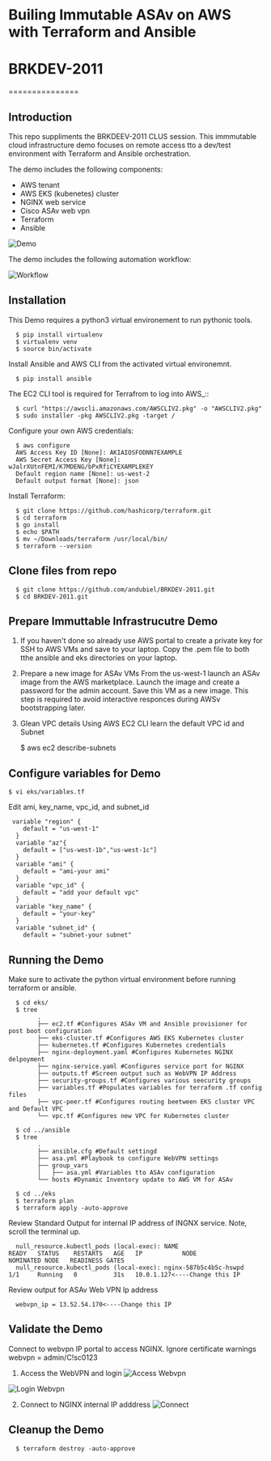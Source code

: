 # Builing Immutable ASAv on AWS with Terraform and Ansible
# BRKDEV-2011

===============

Introduction
------------

This repo suppliments the BRKDEEV-2011 CLUS session. This immmutable cloud infrastructure demo focuses on remote access tto a dev/test environment with Terraform and Ansible orchestration.

The demo includes the following components:

- AWS tenant
- AWS EKS (kubenetes) cluster
- NGINX web service
- Cisco ASAv web vpn
- Terraform
- Ansible

![Demo](https://github.com/andubiel/BRKDEV-2011/blob/main/images/Screen%20Shot%202021-02-21%20at%2010.11.08%20PM.png)

The demo includes the following automation workflow:

![Workflow](https://github.com/andubiel/BRKDEV-2011/blob/main/images/Screen%20Shot%202021-02-21%20at%2010.15.52%20PM.png)

Installation
------------
This Demo requires a python3 virtual environement to run pythonic tools.

      $ pip install virtualenv
      $ virtualenv venv
      $ source bin/activate
   
   
Install Ansible and AWS CLI from the activated virtual environemnt.

      $ pip install ansible


The EC2 CLI tool is required for Terrafrom to log into AWS_::

      $ curl "https://awscli.amazonaws.com/AWSCLIV2.pkg" -o "AWSCLIV2.pkg"
      $ sudo installer -pkg AWSCLIV2.pkg -target /

Configure your own AWS credentials:

      $ aws configure
      AWS Access Key ID [None]: AKIAIOSFODNN7EXAMPLE
      AWS Secret Access Key [None]: wJalrXUtnFEMI/K7MDENG/bPxRfiCYEXAMPLEKEY
      Default region name [None]: us-west-2
      Default output format [None]: json
   
Install Terraform:

      $ git clone https://github.com/hashicorp/terraform.git
      $ cd terraform
      $ go install
      $ echo $PATH
      $ mv ~/Downloads/terraform /usr/local/bin/
      $ terraform --version
      
Clone files from repo
------------

      $ git clone https://github.com/andubiel/BRKDEV-2011.git
      $ cd BRKDEV-2011.git
      

Prepare Immuttable Infrastrucutre Demo
------------

1) If you haven't done so already use AWS portal to create a private key for SSH to AWS VMs and save to your laptop. Copy the .pem file to both tthe ansible and eks directories on your laptop.
 
2) Prepare a new image for ASAv VMs
From the us-west-1 launch an ASAv image from the AWS marketplace. Launch the image and create a password for the admin account. Save this VM as a new image. This step is required to avoid interactive responces during AWSv bootstrapping later.

3) Glean VPC details 
Using AWS EC2 CLI learn the default VPC id and Subnet

    $ aws ec2 describe-subnets


Configure variables for Demo
------------

    $ vi eks/variables.tf
Edit ami, key_name, vpc_id, and subnet_id

     variable "region" {
        default = "us-west-1"
      }
      variable "az"{
        default = ["us-west-1b","us-west-1c"]
      }
      variable "ami" {
        default = "ami-your ami"
      }
      variable "vpc_id" {
        default = "add your default vpc"
      }
      variable "key_name" {
        default = "your-key"
      }
      variable "subnet_id" {
        default = "subnet-your subnet"

Running the Demo
------------

Make sure to activate the python virtual environment before running terraform or ansible.

      $ cd eks/
      $ tree
            .
            ├── ec2.tf #Configures ASAv VM and Ansible provisioner for post boot configuration
            ├── eks-cluster.tf #Configures AWS EKS Kubernetes cluster
            ├── kubernetes.tf #Configures Kubernetes credentials
            ├── nginx-deployment.yaml #Configures Kubernetes NGINX delpoyment 
            ├── nginx-service.yaml #Configures service port for NGINX
            ├── outputs.tf #Screen output such as WebVPN IP Address
            ├── security-groups.tf #Configures various seecurity groups
            ├── variables.tf #Populates variables for terraform .tf config files
            ├── vpc-peer.tf #Configures routing beetween EKS cluster VPC and Default VPC 
            └── vpc.tf #Configures new VPC for Kubernetes cluster
            
      $ cd ../ansible
      $ tree
            .
            ├── ansible.cfg #Default settingd
            ├── asa.yml #Playbook to configure WebVPN settings
            ├── group_vars 
            │   ├── asa.yml #Variables tto ASAv configuration
            └── hosts #Dynamic Inventory update to AWS VM for ASAv
            
      $ cd ../eks 
      $ terraform plan
      $ terraform apply -auto-approve
      
      
Review Standard Output for internal IP address of INGNX service. Note, scroll the terminal up. 
      
      null_resource.kubectl_pods (local-exec): NAME                     READY   STATUS    RESTARTS   AGE   IP           NODE                                             NOMINATED NODE   READINESS GATES
      null_resource.kubectl_pods (local-exec): nginx-587b5c4b5c-hswpd   1/1     Running   0          31s   10.0.1.127<----Change this IP

Review output for ASAv Web VPN Ip address

      webvpn_ip = 13.52.54.170<----Change this IP
      
Validate the Demo
------------
Connect to webvpn IP portal to access NGINX.
Ignore certificate warnings
webvpn = admin/C!sc0123

1) Access the WebVPN and login
![Access Webvpn](https://github.com/andubiel/BRKDEV-2011/blob/main/images/Screen%20Shot%202021-02-21%20at%209.55.06%20PM.png)

![Login Webvpn](https://github.com/andubiel/BRKDEV-2011/blob/main/images/Screen%20Shot%202021-02-21%20at%209.53.17%20PM.png)


2) Connect to NGINX internal IP adddress
![Connect](https://github.com/andubiel/BRKDEV-2011/blob/main/images/Screen%20Shot%202021-02-21%20at%209.55.16%20PM.png)

Cleanup the Demo
------------

      $ terraform destroy -auto-approve
      
      
     
    
